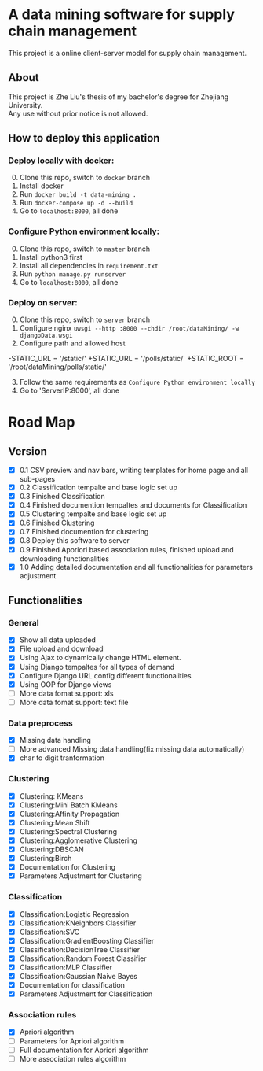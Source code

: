 # A data mining software for supply chain management
This project is a online client-server model for supply chain management.

## About
This project is Zhe Liu's thesis of my bachelor's degree for Zhejiang University.<br>
Any use without prior notice is not allowed.

## How to deploy this application
### Deploy locally with docker:
0. Clone this repo, switch to `docker` branch
1. Install docker
2. Run `docker build -t data-mining .`
3. Run `docker-compose up -d --build` 
4. Go to `localhost:8000`, all done


### Configure Python environment locally:
0. Clone this repo, switch to `master` branch
1. Install python3 first
2. Install all dependencies in `requirement.txt`
3. Run `python manage.py runserver`
4. Go to `localhost:8000`, all done


### Deploy on server:
0.  Clone this repo, switch to  `server` branch
1. Configure nginx `uwsgi --http :8000 --chdir /root/dataMining/ -w djangoData.wsgi`
2. Configure path and allowed host

-STATIC_URL = '/static/'
+STATIC_URL = '/polls/static/'
+STATIC_ROOT = '/root/dataMining/polls/static/'

3. Follow the same requirements as `Configure Python environment locally`
4. Go to 'ServerIP:8000', all done

# Road Map
## Version
- [X] 0.1 CSV preview and nav bars, writing templates for home page and all sub-pages
- [X] 0.2 Classification tempalte and base logic set up
- [X] 0.3 Finished Classification 
- [X] 0.4 Finished documention tempaltes and documents for Classification
- [X] 0.5 Clustering tempalte and base logic set up 
- [X] 0.6 Finished Clustering 
- [X] 0.7 Finished documention for clustering
- [X] 0.8 Deploy this software to server
- [X] 0.9 Finished Aporiori based association rules, finished upload and downloading functionalities
- [X] 1.0 Adding detailed documentation and all functionalities for parameters adjustment

## Functionalities
### General
- [X] Show all data uploaded
- [X] File upload and download
- [X] Using Ajax to dynamically change HTML element.
- [X] Using Django tempaltes for all types of demand
- [X] Configure Django URL config different functionalities
- [X] Using OOP for Django views
- [ ] More data fomat support: xls
- [ ] More data fomat support: text file

### Data preprocess
- [X] Missing data handling
- [ ] More advanced Missing data handling(fix missing data automatically)
- [X] char to digit tranformation

### Clustering
- [X] Clustering: KMeans
- [X] Clustering:Mini Batch KMeans 
- [X] Clustering:Affinity Propagation
- [X] Clustering:Mean Shift
- [X] Clustering:Spectral Clustering
- [X] Clustering:Agglomerative Clustering
- [X] Clustering:DBSCAN
- [X] Clustering:Birch
- [X] Documentation for Clustering
- [X] Parameters Adjustment for Clustering

### Classification
- [X] Classification:Logistic Regression
- [X] Classification:KNeighbors Classifier
- [X] Classification:SVC
- [X] Classification:GradientBoosting Classifier
- [X] Classification:DecisionTree Classifier
- [X] Classification:Random Forest Classifier
- [X] Classification:MLP Classifier
- [X] Classification:Gaussian Naive Bayes
- [X] Documentation for classification
- [X] Parameters Adjustment for Classification

### Association rules
- [X] Apriori algorithm
- [ ] Parameters for Apriori algorithm
- [ ] Full documentation for Apriori algorithm
- [ ] More association rules algorithm
